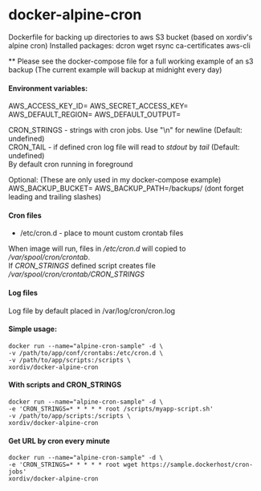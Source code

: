 # docker-alpine-cron

Dockerfile for backing up directories to aws S3 bucket (based on xordiv's alpine cron)
Installed packages: dcron wget rsync ca-certificates aws-cli

** Please see the docker-compose file for a full working example of an s3 backup
(The current example will backup at midnight every day)  

#### Environment variables:

AWS_ACCESS_KEY_ID=<your-aws-id>
AWS_SECRET_ACCESS_KEY=<your-aws-key>
AWS_DEFAULT_REGION=<eu-west-1>
AWS_DEFAULT_OUTPUT=<json>

CRON_STRINGS - strings with cron jobs. Use "\n" for newline (Default: undefined)   
CRON_TAIL - if defined cron log file will read to *stdout* by *tail* (Default: undefined)   
By default cron running in foreground

Optional: (These are only used in my docker-compose example)
AWS_BACKUP_BUCKET=<your-backet>
AWS_BACKUP_PATH=/backups/ (dont forget leading and trailing slashes)

#### Cron files
- /etc/cron.d - place to mount custom crontab files  

When image will run, files in */etc/cron.d* will copied to */var/spool/cron/crontab*.   
If *CRON_STRINGS* defined script creates file */var/spool/cron/crontab/CRON_STRINGS*  

#### Log files
Log file by default placed in /var/log/cron/cron.log

#### Simple usage:
```
docker run --name="alpine-cron-sample" -d \
-v /path/to/app/conf/crontabs:/etc/cron.d \
-v /path/to/app/scripts:/scripts \
xordiv/docker-alpine-cron
```

#### With scripts and CRON_STRINGS
```
docker run --name="alpine-cron-sample" -d \
-e 'CRON_STRINGS=* * * * * root /scripts/myapp-script.sh'
-v /path/to/app/scripts:/scripts \
xordiv/docker-alpine-cron
```

#### Get URL by cron every minute
```
docker run --name="alpine-cron-sample" -d \
-e 'CRON_STRINGS=* * * * * root wget https://sample.dockerhost/cron-jobs'
xordiv/docker-alpine-cron
```
